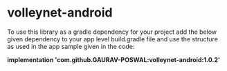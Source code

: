 # volleynet-android
To use this library as a gradle dependency for your project add the below given dependency to your app level build.gradle file and use the structure as used in the app sample given in the code:

<b> implementation 'com.github.GAURAV-POSWAL:volleynet-android:1.0.2' </b>
